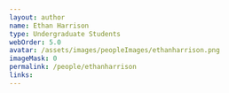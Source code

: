 ```yaml
---
layout: author
name: Ethan Harrison
type: Undergraduate Students
webOrder: 5.0
avatar: /assets/images/peopleImages/ethanharrison.png
imageMask: 0
permalink: /people/ethanharrison
links:
---
```

